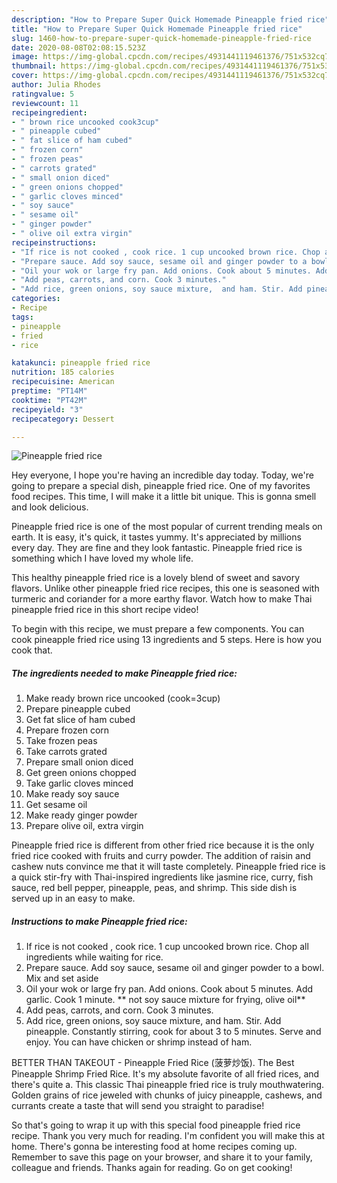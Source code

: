 ```yaml
---
description: "How to Prepare Super Quick Homemade Pineapple fried rice"
title: "How to Prepare Super Quick Homemade Pineapple fried rice"
slug: 1460-how-to-prepare-super-quick-homemade-pineapple-fried-rice
date: 2020-08-08T02:08:15.523Z
image: https://img-global.cpcdn.com/recipes/4931441119461376/751x532cq70/pineapple-fried-rice-recipe-main-photo.jpg
thumbnail: https://img-global.cpcdn.com/recipes/4931441119461376/751x532cq70/pineapple-fried-rice-recipe-main-photo.jpg
cover: https://img-global.cpcdn.com/recipes/4931441119461376/751x532cq70/pineapple-fried-rice-recipe-main-photo.jpg
author: Julia Rhodes
ratingvalue: 5
reviewcount: 11
recipeingredient:
- " brown rice uncooked cook3cup"
- " pineapple cubed"
- " fat slice of ham cubed"
- " frozen corn"
- " frozen peas"
- " carrots grated"
- " small onion diced"
- " green onions chopped"
- " garlic cloves minced"
- " soy sauce"
- " sesame oil"
- " ginger powder"
- " olive oil extra virgin"
recipeinstructions:
- "If rice is not cooked , cook rice. 1 cup uncooked brown rice. Chop all ingredients while waiting for rice."
- "Prepare sauce. Add soy sauce, sesame oil and ginger powder to a bowl. Mix and set aside"
- "Oil your wok or large fry pan. Add onions. Cook about 5 minutes. Add garlic. Cook 1 minute.  ** not soy sauce mixture for frying,  olive oil**"
- "Add peas, carrots, and corn. Cook 3 minutes."
- "Add rice, green onions, soy sauce mixture,  and ham. Stir. Add pineapple. Constantly stirring, cook for about 3 to 5 minutes. Serve and enjoy.   You can have chicken or shrimp instead of ham."
categories:
- Recipe
tags:
- pineapple
- fried
- rice

katakunci: pineapple fried rice 
nutrition: 185 calories
recipecuisine: American
preptime: "PT14M"
cooktime: "PT42M"
recipeyield: "3"
recipecategory: Dessert

---
```



![Pineapple fried rice](https://img-global.cpcdn.com/recipes/4931441119461376/751x532cq70/pineapple-fried-rice-recipe-main-photo.jpg)

Hey everyone, I hope you're having an incredible day today. Today, we're going to prepare a special dish, pineapple fried rice. One of my favorites food recipes. This time, I will make it a little bit unique. This is gonna smell and look delicious.

Pineapple fried rice is one of the most popular of current trending meals on earth. It is easy, it's quick, it tastes yummy. It's appreciated by millions every day. They are fine and they look fantastic. Pineapple fried rice is something which I have loved my whole life.

This healthy pineapple fried rice is a lovely blend of sweet and savory flavors. Unlike other pineapple fried rice recipes, this one is seasoned with turmeric and coriander for a more earthy flavor. Watch how to make Thai pineapple fried rice in this short recipe video!


To begin with this recipe, we must prepare a few components. You can cook pineapple fried rice using 13 ingredients and 5 steps. Here is how you cook that.

<!--inarticleads1-->

##### The ingredients needed to make Pineapple fried rice:

1. Make ready  brown rice uncooked (cook=3cup)
1. Prepare  pineapple cubed
1. Get  fat slice of ham cubed
1. Prepare  frozen corn
1. Take  frozen peas
1. Take  carrots grated
1. Prepare  small onion diced
1. Get  green onions chopped
1. Take  garlic cloves minced
1. Make ready  soy sauce
1. Get  sesame oil
1. Make ready  ginger powder
1. Prepare  olive oil, extra virgin


Pineapple fried rice is different from other fried rice because it is the only fried rice cooked with fruits and curry powder. The addition of raisin and cashew nuts convince me that it will taste completely. Pineapple fried rice is a quick stir-fry with Thai-inspired ingredients like jasmine rice, curry, fish sauce, red bell pepper, pineapple, peas, and shrimp. This side dish is served up in an easy to make. 

<!--inarticleads2-->

##### Instructions to make Pineapple fried rice:

1. If rice is not cooked , cook rice. 1 cup uncooked brown rice. Chop all ingredients while waiting for rice.
1. Prepare sauce. Add soy sauce, sesame oil and ginger powder to a bowl. Mix and set aside
1. Oil your wok or large fry pan. Add onions. Cook about 5 minutes. Add garlic. Cook 1 minute.  ** not soy sauce mixture for frying,  olive oil**
1. Add peas, carrots, and corn. Cook 3 minutes.
1. Add rice, green onions, soy sauce mixture,  and ham. Stir. Add pineapple. Constantly stirring, cook for about 3 to 5 minutes. Serve and enjoy.   You can have chicken or shrimp instead of ham.


BETTER THAN TAKEOUT - Pineapple Fried Rice (菠萝炒饭). The Best Pineapple Shrimp Fried Rice. It&#39;s my absolute favorite of all fried rices, and there&#39;s quite a. This classic Thai pineapple fried rice is truly mouthwatering. Golden grains of rice jeweled with chunks of juicy pineapple, cashews, and currants create a taste that will send you straight to paradise! 

So that's going to wrap it up with this special food pineapple fried rice recipe. Thank you very much for reading. I'm confident you will make this at home. There's gonna be interesting food at home recipes coming up. Remember to save this page on your browser, and share it to your family, colleague and friends. Thanks again for reading. Go on get cooking!
